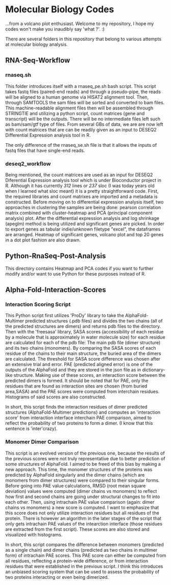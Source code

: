 # Molecular Biology Codes 

...from a volcano plot enthusiast.
Welcome to my repository, I hope my codes won't make you inaudibly say 'what ?'. :)

There are several folders in this repository that belong to various attempts at molecular biology analysis.

## RNA-Seq-Workflow
### rnaseq.sh

This folder introduces itself with a rnaseq_pe.sh bash script. This script takes fastq files (paired-end reads) and through a pseudo-pipe, the reads will be aligned to a human genome via HISAT2 alignment tool. Then, through SAMTOOLS the sam files will be sorted and converted to bam files. This machine-readable alignment files then will be assembled through STRINGTIE and utilizing a python script, count matrices (gene and transcript) will be the outputs. There will be no intermediate files left such as bam/sam/gtf type of files. From several GBs of data, we are are now left with count matrices that are can be readily given as an input to DESEQ2 Differential Expression analysis tool in R.

The only difference of the rnaseq_se.sh file is that it allows the inputs of fastq files that have single-end reads.

### deseq2_workflow

Being mentioned, the count matrices are used as an input for DESEQ2 Diferential Expression analysis tool which is under Bioconductor project in R. Although it has currently *312* lines or *237* sloc (I was today years old when I learned what sloc meant) it is a pretty straightforward code. First, the required libraries and count matrixes are imported and a metadata is constructed. Before moving on to differential expression analysis itself, two approaches in clustering the samples are being done: pearson correlation matrix combined with cluster-heatmap and PCA (principal component analysis) plot. After the differential expression analysis and log shrinkage (apeglm) method is being utilized and significant genes are picked. In order to export genes as tabular indie/unknown filetype "excel", the dataframes are arranged. Heatmap of significant genes, volcano plot and top 20 genes in a dot plot fashion are also drawn. 

## Python-RnaSeq-Post-Analysis

This directory contains Heatmap and PCA codes if you want to further modify and/or want to use Python for these purposes instead of R.

## Alpha-Fold-Interaction-Scores

### Interaction Scoring Script

This Python script first utilizes 'ProDy' library to take the AlphaFold-Multimer predicted structures (.pdb files) and divides the two chains (all of the predicted structures are dimers) and returns pdb files to the directory. Then with the 'freesasa' library, SASA scores (accessibility of each residue by a molecule that is approximately in water molecule size) for each residue are calculated for each of the pdb file: The main pdb file (dimer structure) and its two chains (monomers). By comparing the SASA scores of each residue of the chains to their main structure, the buried area of the dimers are calculated. The threshold for SASA score difference was chosen after an extensive trial and error. PAE (predicted aligned error) is one of the outputs of the AlphaFold and they are stored in the json file as in dictionary-like structure. Making use of these scores, an interaction score between the predicted dimers is formed. It should be noted that for PAE, only the residues that are found as interaction sites are chosen (from buried area,SASA) and the PAE scores were computed from interchain residues. Histograms of said scores are also constructed.

In short, this script finds the interaction residues of dimer predicted structures (AlphaFold-Multimer predictions) and computes an 'interaction score' from interaction interface interchain PAE comparison, aimed to reflect the probability of two proteins to form a dimer. (I know that this sentence is 'inter'crazy).  

### Monomer Dimer Comparison

This script is an evolved version of the previous one, because the results of the previous scores were not truly representative due to better prediction of some structures of AlphaFold. I aimed to be freed of this bias by making a new approach. This time, the monomer structures of the proteins was predicted by AlphaFold singularly and the dimer chains (which are monomers from dimer structures) were compared to their singular forms. Before going into PAE value calculations, RMSD (root mean square deviation) values were computed (dimer chains vs monomers) to reflect how first and second chains are going under structural changes to fit into each other. Then, using intrachain PAE value comparison (again: dimer chains vs monomers) a new score is computed. I want to emphasize that this score does not only utilize interaction residues but all residues of the protein. There is however an algorithm in the later stages of the script that only gets intrachain PAE values of the intearction interface (those residues are extracted from the first script). These scores are also stored and visualized with histograms.

In short, this script compares the difference between monomers (predicted as a single chain) and dimer chains (predicted as two chains in multimer form) of intrachain PAE scores. This PAE score can either be computed from all residues, reflecting a protein-wide difference, or from interaction residues that were established in the previous script. *I* think this introduces an unbiased scoring system that can be used to assess the probability of two proteins interacting or even being dimerized. 
